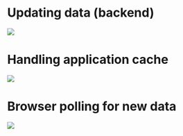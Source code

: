 Updating data (backend)
=======================

![](https://github.com/ojarva/status.futurice.com/raw/master/docs/backendupdate.png)

Handling application cache
==========================

![](https://github.com/ojarva/status.futurice.com/raw/master/docs/cachemanifest.png)

Browser polling for new data
============================

![](https://github.com/ojarva/status.futurice.com/raw/master/docs/clientpolling.png)
